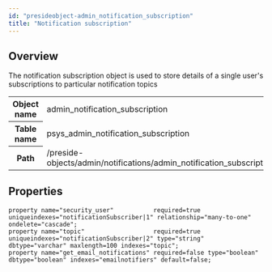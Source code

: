 ```yaml
---
id: "presideobject-admin_notification_subscription"
title: "Notification subscription"
---
```


## Overview


The notification subscription object is used to store details of a single user's subscriptions to particular notification topics

<div class="table-responsive"><table class="table table-condensed"><tr><th>Object name</th><td>  admin_notification_subscription</td></tr><tr><th>Table name</th><td>  psys_admin_notification_subscription</td></tr><tr><th>Path</th><td>  /preside-objects/admin/notifications/admin_notification_subscription.cfc</td></tr></table></div>

## Properties


```luceescript
property name="security_user"           required=true  uniqueindexes="notificationSubscriber|1" relationship="many-to-one"  ondelete="cascade";
property name="topic"                   required=true  uniqueindexes="notificationSubscriber|2" type="string" dbtype="varchar" maxlength=100 indexes="topic";
property name="get_email_notifications" required=false type="boolean" dbtype="boolean" indexes="emailnotifiers" default=false;
```